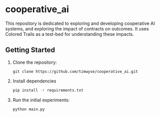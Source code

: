 # cooperative_ai

This repository is dedicated to exploring and developing cooperative AI systems, and exploring the impact of contracts on outcomes. It uses Colored Trails as a test-bed for understanding these impacts.

## Getting Started
1. Clone the repository:
   ```
   git clone https://github.com/timwyse/cooperative_ai.git
   ```
2. Install dependencies
   ```bash
   pip install -r requirements.txt
   ```


3. Run the initial experiments:
   ```bash
   python main.py
   ```

